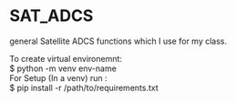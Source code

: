 # SAT_ADCS
general Satellite ADCS functions which I use for my class.

To create virtual environemnt: <br/>
$ python -m venv env-name <br/>
For Setup (In a venv) run : <br/>
$ pip install -r /path/to/requirements.txt <br/>
